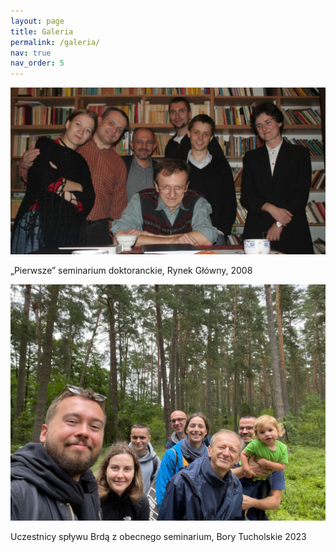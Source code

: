```yaml
---
layout: page
title: Galeria
permalink: /galeria/
nav: true
nav_order: 5
---
```




<div class="simple-gallery">
  <div class="gallery-item">
    <a href="/assets/img/seminarium_1.jpg" data-pswp-width="1200" data-pswp-height="800" data-caption="„Pierwsze” seminarium doktoranckie, Rynek Główny, 2008">
      <img src="/assets/img/seminarium_1.jpg" alt="„Pierwsze” seminarium doktoranckie, Rynek Główny, 2008">
    </a>
    <p>„Pierwsze” seminarium doktoranckie, Rynek Główny, 2008</p>
  </div>

  <div class="gallery-item">
    <a href="/assets/img/seminarium_2.jpg" data-pswp-width="1200" data-pswp-height="800" data-caption="Uczestnicy spływu Brdą z obecnego seminarium, Bory Tucholskie 2023">
      <img src="/assets/img/seminarium_2.jpg" alt="Uczestnicy spływu Brdą z obecnego seminarium, Bory Tucholskie 2023">
    </a>
    <p>Uczestnicy spływu Brdą z obecnego seminarium, Bory Tucholskie 2023</p>
  </div>
</div>
